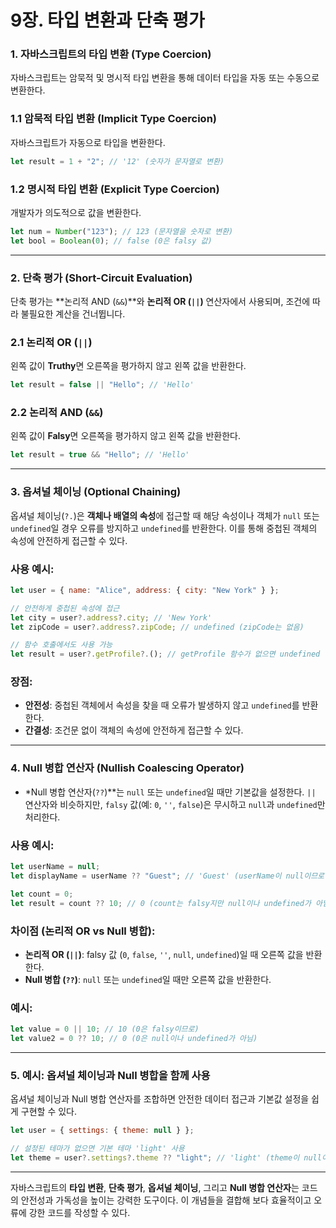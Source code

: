# 9장. 타입 변환과 단축 평가

### 1. 자바스크립트의 타입 변환 (Type Coercion)

자바스크립트는 암묵적 및 명시적 타입 변환을 통해 데이터 타입을 자동 또는 수동으로 변환한다.

### 1.1 암묵적 타입 변환 (Implicit Type Coercion)

자바스크립트가 자동으로 타입을 변환한다.

```jsx
let result = 1 + "2"; // '12' (숫자가 문자열로 변환)
```

### 1.2 명시적 타입 변환 (Explicit Type Coercion)

개발자가 의도적으로 값을 변환한다.

```jsx
let num = Number("123"); // 123 (문자열을 숫자로 변환)
let bool = Boolean(0); // false (0은 falsy 값)
```

---

### 2. 단축 평가 (Short-Circuit Evaluation)

단축 평가는 **논리적 AND (`&&`)**와 **논리적 OR (`||`)** 연산자에서 사용되며, 조건에 따라 불필요한 계산을 건너뜁니다.

### 2.1 논리적 OR (`||`)

왼쪽 값이 **Truthy**면 오른쪽을 평가하지 않고 왼쪽 값을 반환한다.

```jsx
let result = false || "Hello"; // 'Hello'
```

### 2.2 논리적 AND (`&&`)

왼쪽 값이 **Falsy**면 오른쪽을 평가하지 않고 왼쪽 값을 반환한다.

```jsx
let result = true && "Hello"; // 'Hello'
```

---

### 3. 옵셔널 체이닝 (Optional Chaining)

옵셔널 체이닝(`?.`)은 **객체나 배열의 속성**에 접근할 때 해당 속성이나 객체가 `null` 또는 `undefined`일 경우 오류를 방지하고 `undefined`를 반환한다. 이를 통해 중첩된 객체의 속성에 안전하게 접근할 수 있다.

### 사용 예시:

```jsx
let user = { name: "Alice", address: { city: "New York" } };

// 안전하게 중첩된 속성에 접근
let city = user?.address?.city; // 'New York'
let zipCode = user?.address?.zipCode; // undefined (zipCode는 없음)

// 함수 호출에서도 사용 가능
let result = user?.getProfile?.(); // getProfile 함수가 없으면 undefined 반환
```

### 장점:

- **안전성**: 중첩된 객체에서 속성을 찾을 때 오류가 발생하지 않고 `undefined`를 반환한다.
- **간결성**: 조건문 없이 객체의 속성에 안전하게 접근할 수 있다.

---

### 4. Null 병합 연산자 (Nullish Coalescing Operator)

- \*Null 병합 연산자(`??`)\*\*는 `null` 또는 `undefined`일 때만 기본값을 설정한다. `||` 연산자와 비슷하지만, `falsy` 값(예: `0`, `''`, `false`)은 무시하고 `null`과 `undefined`만 처리한다.

### 사용 예시:

```jsx
let userName = null;
let displayName = userName ?? "Guest"; // 'Guest' (userName이 null이므로 기본값 사용)

let count = 0;
let result = count ?? 10; // 0 (count는 falsy지만 null이나 undefined가 아님)
```

### 차이점 (논리적 OR vs Null 병합):

- **논리적 OR (`||`)**: falsy 값 (`0`, `false`, `''`, `null`, `undefined`)일 때 오른쪽 값을 반환한다.
- **Null 병합 (`??`)**: `null` 또는 `undefined`일 때만 오른쪽 값을 반환한다.

### 예시:

```jsx
let value = 0 || 10; // 10 (0은 falsy이므로)
let value2 = 0 ?? 10; // 0 (0은 null이나 undefined가 아님)
```

---

### 5. 예시: 옵셔널 체이닝과 Null 병합을 함께 사용

옵셔널 체이닝과 Null 병합 연산자를 조합하면 안전한 데이터 접근과 기본값 설정을 쉽게 구현할 수 있다.

```jsx
let user = { settings: { theme: null } };

// 설정된 테마가 없으면 기본 테마 'light' 사용
let theme = user?.settings?.theme ?? "light"; // 'light' (theme이 null이므로)
```

---

자바스크립트의 **타입 변환**, **단축 평가**, **옵셔널 체이닝**, 그리고 **Null 병합 연산자**는 코드의 안전성과 가독성을 높이는 강력한 도구이다. 이 개념들을 결합해 보다 효율적이고 오류에 강한 코드를 작성할 수 있다.
